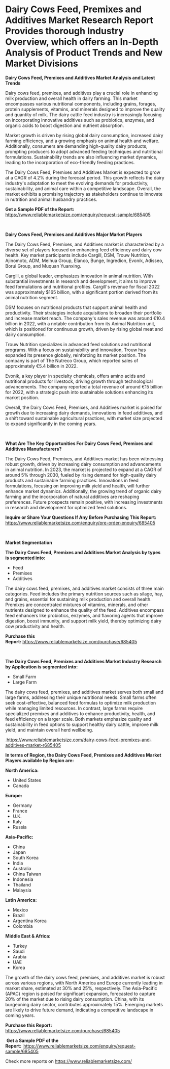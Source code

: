 <p><h1>Dairy Cows Feed, Premixes and Additives Market Research Report Provides thorough Industry Overview, which offers an In-Depth Analysis of Product Trends and New Market Divisions</h1></p><p><strong>Dairy Cows Feed, Premixes and Additives Market Analysis and Latest Trends</strong></p>
<p><p>Dairy cows feed, premixes, and additives play a crucial role in enhancing milk production and overall health in dairy farming. This market encompasses various nutritional components, including grains, forages, protein supplements, vitamins, and minerals designed to improve the quality and quantity of milk. The dairy cattle feed industry is increasingly focusing on incorporating innovative additives such as probiotics, enzymes, and organic acids to boost digestion and nutrient absorption.</p><p>Market growth is driven by rising global dairy consumption, increased dairy farming efficiency, and a growing emphasis on animal health and welfare. Additionally, consumers are demanding high-quality dairy products, prompting producers to adopt advanced feeding techniques and nutritional formulations. Sustainability trends are also influencing market dynamics, leading to the incorporation of eco-friendly feeding practices.</p><p>The Dairy Cows Feed, Premixes and Additives Market is expected to grow at a CAGR of 4.2% during the forecast period. This growth reflects the dairy industry's adaptation to meet the evolving demands for productivity, sustainability, and animal care within a competitive landscape. Overall, the market exhibits a promising trajectory as stakeholders continue to innovate in nutrition and animal husbandry practices.</p></p>
<p><strong>Get a Sample PDF of the Report:&nbsp;</strong> <a href="https://www.reliablemarketsize.com/enquiry/request-sample/685405?utm_campaign=2723&utm_medium=2&utm_source=Github&utm_content=ia&utm_term=30032025&utm_id=dairy-cows-feed-premixes-and-additives">https://www.reliablemarketsize.com/enquiry/request-sample/685405</a></p>
<p>&nbsp;</p>
<p><strong>Dairy Cows Feed, Premixes and Additives Major Market Players</strong></p>
<p><p>The Dairy Cows Feed, Premixes, and Additives market is characterized by a diverse set of players focused on enhancing feed efficiency and dairy cow health. Key market participants include Cargill, DSM, Trouw Nutrition, Ajinomoto, ADM, Meihua Group, Elanco, Bunge, Ingredion, Evonik, Adisseo, Borui Group, and Muquan Yuanxing.</p><p>Cargill, a global leader, emphasizes innovation in animal nutrition. With substantial investments in research and development, it aims to improve feed formulations and nutritional profiles. Cargill's revenue for fiscal 2022 was approximately $165 billion, with a significant portion derived from its animal nutrition segment.</p><p>DSM focuses on nutritional products that support animal health and productivity. Their strategies include acquisitions to broaden their portfolio and increase market reach. The company's sales revenue was around €10.4 billion in 2022, with a notable contribution from its Animal Nutrition unit, which is positioned for continuous growth, driven by rising global meat and dairy consumption.</p><p>Trouw Nutrition specializes in advanced feed solutions and nutritional programs. With a focus on sustainability and innovation, Trouw has expanded its presence globally, reinforcing its market position. The company is part of The Nutreco Group, which reported sales of approximately €5.4 billion in 2022.</p><p>Evonik, a key player in specialty chemicals, offers amino acids and nutritional products for livestock, driving growth through technological advancements. The company reported a total revenue of around €15 billion for 2022, with a strategic push into sustainable solutions enhancing its market position.</p><p>Overall, the Dairy Cows Feed, Premixes, and Additives market is poised for growth due to increasing dairy demands, innovations in feed additives, and a shift toward sustainable agricultural practices, with market size projected to expand significantly in the coming years.</p></p>
<p>&nbsp;</p>
<p><strong>What Are The Key Opportunities For Dairy Cows Feed, Premixes and Additives Manufacturers?</strong></p>
<p><p>The Dairy Cows Feed, Premixes, and Additives market has been witnessing robust growth, driven by increasing dairy consumption and advancements in animal nutrition. In 2023, the market is projected to expand at a CAGR of around 5% through 2030, fueled by rising demand for high-quality dairy products and sustainable farming practices. Innovations in feed formulations, focusing on improving milk yield and health, will further enhance market dynamics. Additionally, the growing trend of organic dairy farming and the incorporation of natural additives are reshaping preferences. Future prospects remain positive, with increasing investments in research and development for optimized feed solutions.</p></p>
<p><strong>Inquire or Share Your Questions If Any Before Purchasing This Report:</strong> <a href="https://www.reliablemarketsize.com/enquiry/pre-order-enquiry/685405?utm_campaign=2723&utm_medium=2&utm_source=Github&utm_content=ia&utm_term=30032025&utm_id=dairy-cows-feed-premixes-and-additives">https://www.reliablemarketsize.com/enquiry/pre-order-enquiry/685405</a></p>
<p>&nbsp;</p>
<p><strong>Market Segmentation</strong></p>
<p><strong>The Dairy Cows Feed, Premixes and Additives Market Analysis by types is segmented into:</strong></p>
<p><ul><li>Feed</li><li>Premixes</li><li>Additives</li></ul></p>
<p><p>The dairy cows feed, premixes, and additives market consists of three main categories. Feed includes the primary nutrition sources such as silage, hay, and grains, essential for sustaining milk production and overall health. Premixes are concentrated mixtures of vitamins, minerals, and other nutrients designed to enhance the quality of the feed. Additives encompass feed enhancers like probiotics, enzymes, and flavoring agents that improve digestion, boost immunity, and support milk yield, thereby optimizing dairy cow productivity and health.</p></p>
<p><strong>Purchase this Report:&nbsp;</strong><a href="https://www.reliablemarketsize.com/purchase/685405?utm_campaign=2723&utm_medium=2&utm_source=Github&utm_content=ia&utm_term=30032025&utm_id=dairy-cows-feed-premixes-and-additives">https://www.reliablemarketsize.com/purchase/685405</a></p>
<p>&nbsp;</p>
<p><strong>The Dairy Cows Feed, Premixes and Additives Market Industry Research by Application is segmented into:</strong></p>
<p><ul><li>Small Farm</li><li>Large Farm</li></ul></p>
<p><p>The dairy cows feed, premixes, and additives market serves both small and large farms, addressing their unique nutritional needs. Small farms often seek cost-effective, balanced feed formulas to optimize milk production while managing limited resources. In contrast, large farms require specialized premixes and additives to enhance productivity, health, and feed efficiency on a larger scale. Both markets emphasize quality and sustainability in feed options to support healthy dairy cattle, improve milk yield, and maintain overall herd wellbeing.</p></p>
<p><a href="https://www.reliablemarketsize.com/dairy-cows-feed-premixes-and-additives-market-r685405?utm_campaign=2723&utm_medium=2&utm_source=Github&utm_content=ia&utm_term=30032025&utm_id=dairy-cows-feed-premixes-and-additives">&nbsp;https://www.reliablemarketsize.com/dairy-cows-feed-premixes-and-additives-market-r685405</a></p>
<p><strong>In terms of Region, the Dairy Cows Feed, Premixes and Additives Market Players available by Region are:</strong></p>
<p>
    <p> <strong> North America: </strong>
        <ul>
            <li>United States</li>
            <li>Canada</li>
        </ul>
        </p> 
    <p> <strong> Europe: </strong>
        <ul>
            <li>Germany</li>
            <li>France</li>
            <li>U.K.</li>
            <li>Italy</li>
            <li>Russia</li>
        </ul>
        </p> 
    <p> <strong> Asia-Pacific: </strong>
        <ul>
            <li>China</li>
            <li>Japan</li>
            <li>South Korea</li>
            <li>India</li>
            <li>Australia</li>
            <li>China Taiwan</li>
            <li>Indonesia</li>
            <li>Thailand</li>
            <li>Malaysia</li>
        </ul>
        </p> 
    <p> <strong> Latin America: </strong>
        <ul>
            <li>Mexico</li>
            <li>Brazil</li>
            <li>Argentina Korea</li>
            <li>Colombia</li>
        </ul>
        </p> 
    <p> <strong> Middle East & Africa: </strong>
        <ul>
            <li>Turkey</li>
            <li>Saudi</li>
            <li>Arabia</li>
            <li>UAE</li>
            <li>Korea</li>
        </ul>
    </p>
    </p>
<p><p>The growth of the dairy cows feed, premixes, and additives market is robust across various regions, with North America and Europe currently leading in market share, estimated at 30% and 25%, respectively. The Asia-Pacific (APAC) region is poised for significant expansion, forecasted to capture 20% of the market due to rising dairy consumption. China, with its burgeoning dairy sector, contributes approximately 15%. Emerging markets are likely to drive future demand, indicating a competitive landscape in coming years.</p></p>
<p><strong>Purchase this Report: </strong><a href="https://www.reliablemarketsize.com/purchase/685405?utm_campaign=2723&utm_medium=2&utm_source=Github&utm_content=ia&utm_term=30032025&utm_id=dairy-cows-feed-premixes-and-additives">https://www.reliablemarketsize.com/purchase/685405</a></p>
<p>&nbsp;<strong>Get a Sample PDF of the Report:&nbsp;&nbsp;</strong><a href="https://www.reliablemarketsize.com/enquiry/request-sample/685405?utm_campaign=2723&utm_medium=2&utm_source=Github&utm_content=ia&utm_term=30032025&utm_id=dairy-cows-feed-premixes-and-additives">https://www.reliablemarketsize.com/enquiry/request-sample/685405</a></p>
<p><strong></strong></p>
<p>Check more reports on <a href="https://www.reliablemarketsize.com/?utm_campaign=2723&utm_medium=2&utm_source=Github&utm_content=ia&utm_term=30032025&utm_id=dairy-cows-feed-premixes-and-additives">https://www.reliablemarketsize.com/</a></p>